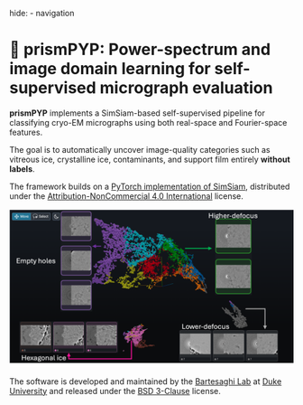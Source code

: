 hide:
    - navigation

# 🔮 prismPYP: Power-spectrum and image domain learning for self-supervised micrograph evaluation

**prismPYP** implements a SimSiam-based self-supervised pipeline for classifying cryo-EM micrographs using both real-space and Fourier-space features.  

The goal is to automatically uncover image-quality categories such as vitreous ice, crystalline ice, contaminants, and support film entirely **without labels**.

The framework builds on a [PyTorch implementation of SimSiam](https://github.com/facebookresearch/simsiam), distributed under the [Attribution-NonCommercial 4.0 International](https://github.com/facebookresearch/simsiam/blob/main/LICENSE) license.

![Phoenix visualization](assets/phoenix_example.png)

The software is developed and maintained by the [Bartesaghi Lab](http://cryoem.cs.duke.edu) at [Duke University](http://www.duke.edu) and released under the [BSD 3-Clause](https://github.com/nextpyp/prismpyp/blob/main/LICENSE) license.